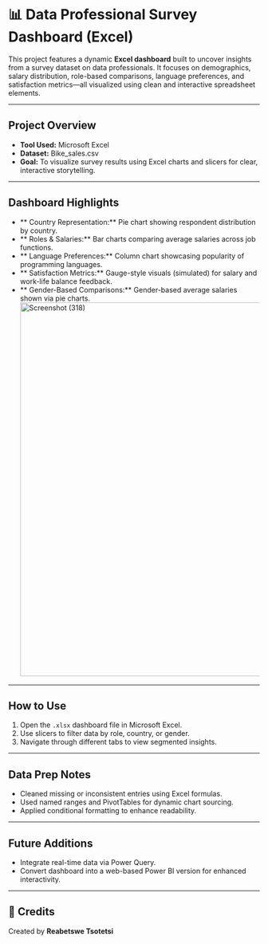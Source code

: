 # 📊 Data Professional Survey Dashboard (Excel)

This project features a dynamic **Excel dashboard** built to uncover insights from a survey dataset on data professionals. It focuses on demographics, salary distribution, role-based comparisons, language preferences, and satisfaction metrics—all visualized using clean and interactive spreadsheet elements.

---

## Project Overview

- **Tool Used:** Microsoft Excel
- **Dataset:** Bike_sales.csv
- **Goal:** To visualize survey results using Excel charts and slicers for clear, interactive storytelling.

---

## Dashboard Highlights

- ** Country Representation:** Pie chart showing respondent distribution by country.
- ** Roles & Salaries:** Bar charts comparing average salaries across job functions.
- ** Language Preferences:** Column chart showcasing popularity of programming languages.
- ** Satisfaction Metrics:** Gauge-style visuals (simulated) for salary and work-life balance feedback.
- ** Gender-Based Comparisons:** Gender-based average salaries shown via pie charts.
  <img width="982" height="750" alt="Screenshot (318)" src="https://github.com/user-attachments/assets/1f552ca3-ddb1-4590-aa5f-8ca69cfa952f" />


---

##  How to Use

1. Open the `.xlsx` dashboard file in Microsoft Excel.
2. Use slicers to filter data by role, country, or gender.
3. Navigate through different tabs to view segmented insights.

---

##  Data Prep Notes

- Cleaned missing or inconsistent entries using Excel formulas.
- Used named ranges and PivotTables for dynamic chart sourcing.
- Applied conditional formatting to enhance readability.

---

## Future Additions

- Integrate real-time data via Power Query.
- Convert dashboard into a web-based Power BI version for enhanced interactivity.

---

## 🙌 Credits

Created by **Reabetswe Tsotetsi**  

